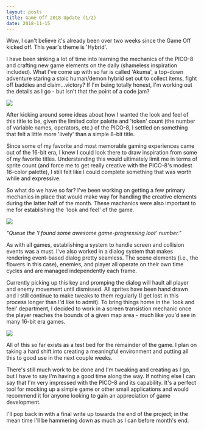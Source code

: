 ```yaml
---
layout: posts
title: Game Off 2018 Update (1/2)
date: 2018-11-15
---
```


Wow, I can't believe it's already been over two weeks since the Game Off kicked off. This year's theme is 'Hybrid'.

I have been sinking a lot of time into learning the mechanics of the PICO-8 and crafting new game elements
on the daily (shameless inspiration included). What I've come up with so far is called 'Akuma', a top-down
adventure staring a stoic human/demon hybrid set out to collect items, fight off baddies and claim...victory? 
If I'm being totally honest, I'm working out the details as I go - but isn't that the point of a code jam?

![](https://chadramsey.github.io/assets/images/2018/akuma_title_screen.gif)

After kicking around some ideas about how I wanted the look and feel of this title to be, given the limited color palette
and 'token' count (the number of variable names, operators, etc.) of the PICO-8, I settled on something that felt a little
more 'lively' than a simple 8-bit title.

Since some of my favorite and most memorable gaming experiences came out of the 16-bit era, I knew
I could look there to draw inspiration from some of my favorite titles. Understanding this would ultimately
limit me in terms of sprite count (and force me to get really creative with the PICO-8's modest 16-color palette), I still felt like
I could complete something that was worth while and expressive.

So what do we have so far? I've been working on getting a few primary mechanics in place that would make way for handling the creative
elements during the latter half of the month. These machanics were also important to me for establishing the 'look and feel' of the game.

![](https://chadramsey.github.io/assets/images/2018/akuma_key_grab_screen.gif)

*"Queue the 'I found some awesome game-progressing loot' number."*

As with all games, establishing a system to handle screen and collision events was a must. I've also worked in a dialog system that makes rendering 
event-based dialog pretty seamless. The scene elements (i.e., the flowers in this case), enemies, and player all operate on their own time cycles and are managed 
independently each frame. 

Currently picking up this key and promping the dialog will hault all player and enemy movement until dismissed. All sprites have been
hand drawn and I still continue to make tweaks to them regularly (I get lost in this process longer than I'd like to admit). To bring things home in the 
'look and feel' department, I decided to work in a screen transistion mechanic once the player reaches the bounds of a given map area - much like you'd 
see in many 16-bit era games.

![](https://chadramsey.github.io/assets/images/2018/akuma_transition_screen.gif)

All of this so far exists as a test bed for the remainder of the game. I plan on taking a hard shift into creating a meaningful environment and putting all
this to good use in the next couple weeks.

There's still much work to be done and I'm tweaking and creating as I go, but I have to say I'm having a good time along the way. If nothing else I can
say that I'm very impressed with the PICO-8 and its capability. It's a perfect tool for mocking up a simple game or other small applications and would
recommend it for anyone looking to gain an appreciation of game development.

I'll pop back in with a final write up towards the end of the project; in the mean time I'll be hammering down as much as I can before month's end.

